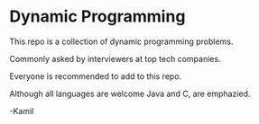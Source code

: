 Dynamic Programming
===================

This repo is a collection of dynamic programming problems.

Commonly asked by interviewers at top tech companies. 

Everyone is recommended to add to this repo. 

Although all languages are welcome Java and C, are emphazied. 

-Kamil